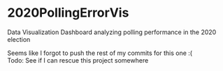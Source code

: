 # 2020PollingErrorVis
Data Visualization Dashboard analyzing polling performance in the 2020 election



Seems like I forgot to push the rest of my commits for this one :(  
Todo: See if I can rescue this project somewhere
